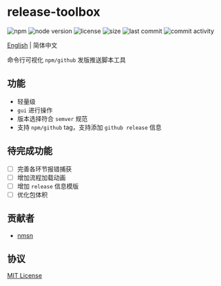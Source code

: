 # release-toolbox

![npm](https://img.shields.io/npm/v/release-toolbox)
![node version](https://img.shields.io/node/v/release-toolbox)
![license](https://img.shields.io/npm/l/release-toolbox)
![size](https://img.shields.io/bundlephobia/min/release-toolbox)
![last commit](https://img.shields.io/github/last-commit/nmsn/release-toolbox)
![commit activity](https://img.shields.io/github/commit-activity/y/nmsn/release-toolbox)

[English](./README.md) | 简体中文

命令行可视化 `npm/github` 发版推送脚本工具

## 功能

- 轻量级
- `gui` 进行操作
- 版本选择符合 `semver` 规范
- 支持 `npm/github` tag，支持添加 `github release` 信息

## 待完成功能

- [ ] 完善各环节报错捕获
- [ ] 增加流程加载动画
- [ ] 增加 `release` 信息模版
- [ ] 优化包体积

## 贡献者

- [nmsn](https://github.com/nmsn)

## 协议

[MIT License](https://github.com/nmsn/release-toolbox/blob/main/LICENSE)
